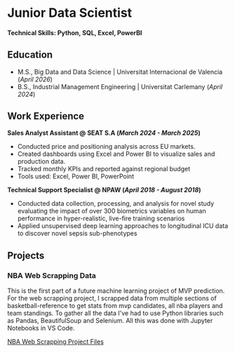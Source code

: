 # Junior Data Scientist

#### Technical Skills: Python, SQL, Excel, PowerBI

## Education					       		
- M.S., Big Data and Data Science	| Universitat Internacional de Valencia (_April 2026_)	 			        		
- B.S., Industrial Management Engineering | Universitat Carlemany (_April 2024_)

## Work Experience
**Sales Analyst Assistant @ SEAT S.A (_March 2024 - March 2025_)**
- Conducted price and positioning analysis across EU markets.
- Created dashboards using Excel and Power BI to visualize sales and production data.
- Tracked monthly KPIs and reported against regional budget
- Tools used: Excel, Power BI, PowerPoint

**Technical Support Specialist @ NPAW (_April 2018 - August 2018_)**
- Conducted data collection, processing, and analysis for novel study evaluating the impact of over 300 biometrics variables on human performance in hyper-realistic, live-fire training scenarios
- Applied unsupervised deep learning approaches to longitudinal ICU data to discover novel sepsis sub-phenotypes

## Projects
### NBA Web Scrapping Data
This is the first part of a future machine learning project of MVP prediction. For the web scrapping project, I scrapped data from multiple sections of basketball-reference to get stats from mvp candidates, all nba players and team standings. To gather all the data I've had to use Python libraries such as Pandas, BeautifulSoup and Selenium. All this was done with Jupyter Notebooks in VS Code.

[NBA Web Scrapping Project Files](https://github.com/longmiguelf/nba_web_scrapping)

